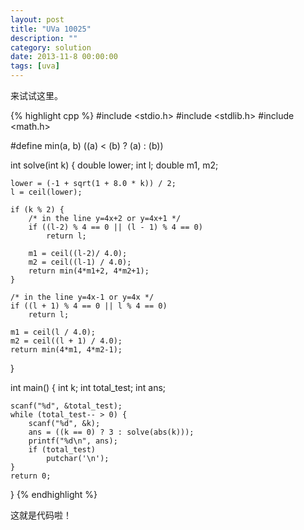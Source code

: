 ```yaml
---
layout: post
title: "UVa 10025"
description: ""
category: solution
date: 2013-11-8 00:00:00
tags: [uva]
---
```


来试试这里。

{% highlight cpp %}
#include <stdio.h>
#include <stdlib.h>
#include <math.h>

#define min(a, b) ((a) < (b) ? (a) : (b))

int solve(int k) {
    double lower;
    int l;
    double m1, m2;

    lower = (-1 + sqrt(1 + 8.0 * k)) / 2;
    l = ceil(lower);

    if (k % 2) {
        /* in the line y=4x+2 or y=4x+1 */
        if ((l-2) % 4 == 0 || (l - 1) % 4 == 0)
            return l;

        m1 = ceil((l-2)/ 4.0);
        m2 = ceil((l-1) / 4.0);
        return min(4*m1+2, 4*m2+1);
    }

    /* in the line y=4x-1 or y=4x */
    if ((l + 1) % 4 == 0 || l % 4 == 0)
        return l;

    m1 = ceil(l / 4.0);
    m2 = ceil((l + 1) / 4.0);
    return min(4*m1, 4*m2-1);
}

int main() {
    int k;
    int total_test;
    int ans;

    scanf("%d", &total_test);
    while (total_test-- > 0) {
        scanf("%d", &k);
        ans = ((k == 0) ? 3 : solve(abs(k)));
        printf("%d\n", ans);
        if (total_test)
            putchar('\n');
    }
    return 0;
}
{% endhighlight %}

这就是代码啦！
